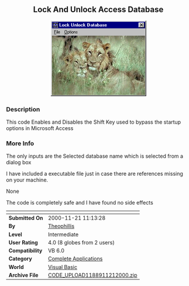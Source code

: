 ﻿<div align="center">

## Lock And Unlock  Access Database

<img src="PIC20001121433234819.jpg">
</div>

### Description

This code Enables and Disables the Shift Key used to bypass the startup options in Microsoft Access
 
### More Info
 
The only inputs are the Selected database name which is selected from a dialog box

I have included a executable file just in case there are references missing on your machine.

None

The code is completely safe and I have found no side effects


<span>             |<span>
---                |---
**Submitted On**   |2000-11-21 11:13:28
**By**             |[Theophillis](https://github.com/Planet-Source-Code/PSCIndex/blob/master/ByAuthor/theophillis.md)
**Level**          |Intermediate
**User Rating**    |4.0 (8 globes from 2 users)
**Compatibility**  |VB 6\.0
**Category**       |[Complete Applications](https://github.com/Planet-Source-Code/PSCIndex/blob/master/ByCategory/complete-applications__1-27.md)
**World**          |[Visual Basic](https://github.com/Planet-Source-Code/PSCIndex/blob/master/ByWorld/visual-basic.md)
**Archive File**   |[CODE\_UPLOAD1188911212000\.zip](https://github.com/Planet-Source-Code/theophillis-lock-and-unlock-access-database__1-12983/archive/master.zip)








